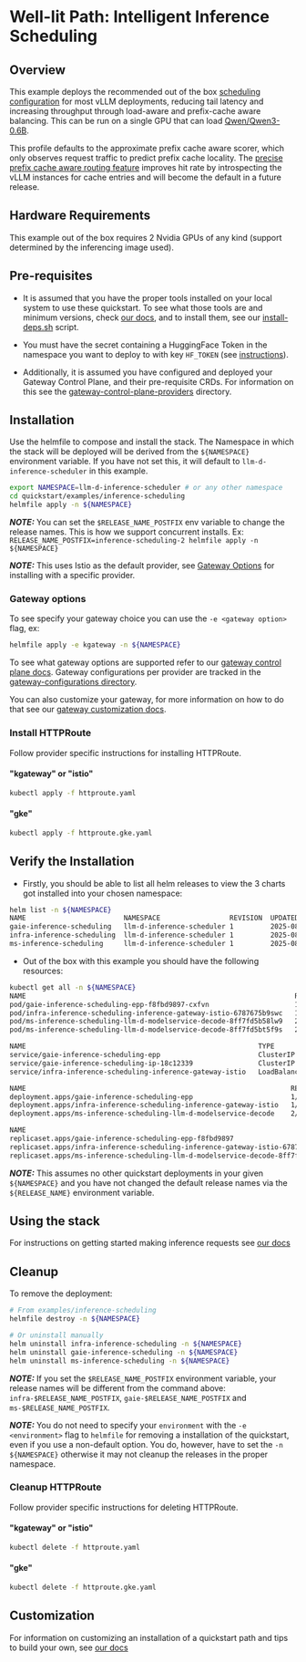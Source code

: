 # Well-lit Path: Intelligent Inference Scheduling

## Overview

This example deploys the recommended out of the box [scheduling configuration](https://github.com/llm-d/llm-d-inference-scheduler/blob/main/docs/architecture.md) for most vLLM deployments, reducing tail latency and increasing throughput through load-aware and prefix-cache aware balancing. This can be run on a single GPU that can load [Qwen/Qwen3-0.6B](https://huggingface.co/Qwen/Qwen3-0.6B).

This profile defaults to the approximate prefix cache aware scorer, which only observes request traffic to predict prefix cache locality. The [precise prefix cache aware routing feature](../precise-prefix-cache-aware) improves hit rate by introspecting the vLLM instances for cache entries and will become the default in a future release.

## Hardware Requirements

This example out of the box requires 2 Nvidia GPUs of any kind (support determined by the inferencing image used).

## Pre-requisites

- It is assumed that you have the proper tools installed on your local system to use these quickstart. To see what those tools are and minimum versions, check [our docs](../../dependencies/README.md#required-tools), and to install them, see our [install-deps.sh](../../dependencies/install-deps.sh) script.

- You must have the secret containing a HuggingFace Token in the namespace you want to deploy to with key `HF_TOKEN` (see [instructions](../../dependencies/README.md#huggingface-token)).

- Additionally, it is assumed you have configured and deployed your Gateway Control Plane, and their pre-requisite CRDs. For information on this see the [gateway-control-plane-providers](../../gateway-control-plane-providers/) directory.

## Installation

Use the helmfile to compose and install the stack. The Namespace in which the stack will be deployed will be derived from the `${NAMESPACE}` environment variable. If you have not set this, it will default to `llm-d-inference-scheduler` in this example.

```bash
export NAMESPACE=llm-d-inference-scheduler # or any other namespace
cd quickstart/examples/inference-scheduling
helmfile apply -n ${NAMESPACE}
```

**_NOTE:_** You can set the `$RELEASE_NAME_POSTFIX` env variable to change the release names. This is how we support concurrent installs. Ex: `RELEASE_NAME_POSTFIX=inference-scheduling-2 helmfile apply -n ${NAMESPACE}`

**_NOTE:_** This uses Istio as the default provider, see [Gateway Options](./README.md#gateway-options) for installing with a specific provider.

### Gateway options

To see specify your gateway choice you can use the `-e <gateway option>` flag, ex:

```bash
helmfile apply -e kgateway -n ${NAMESPACE}
```

To see what gateway options are supported refer to our [gateway control plane docs](../../gateway-control-plane-providers/README.md#supported-providers). Gateway configurations per provider are tracked in the [gateway-configurations directory](../common/gateway-configurations/).

You can also customize your gateway, for more information on how to do that see our [gateway customization docs](../../docs/customizing-your-gateway.md).

### Install HTTPRoute

Follow provider specific instructions for installing HTTPRoute.

#### "kgateway" or "istio"

```bash
kubectl apply -f httproute.yaml
```

#### "gke"

```bash
kubectl apply -f httproute.gke.yaml
```

## Verify the Installation

- Firstly, you should be able to list all helm releases to view the 3 charts got installed into your chosen namespace:

```bash
helm list -n ${NAMESPACE}
NAME                        NAMESPACE                 REVISION  UPDATED                               STATUS    CHART                     APP VERSION
gaie-inference-scheduling   llm-d-inference-scheduler 1         2025-08-24 11:24:53.231918 -0700 PDT  deployed  inferencepool-v0.5.1      v0.5.1
infra-inference-scheduling  llm-d-inference-scheduler 1         2025-08-24 11:24:49.551591 -0700 PDT  deployed  llm-d-infra-v1.3.0        v0.3.0
ms-inference-scheduling     llm-d-inference-scheduler 1         2025-08-24 11:24:58.360173 -0700 PDT  deployed  llm-d-modelservice-v0.2.7 v0.2.0
```

- Out of the box with this example you should have the following resources:

```bash
kubectl get all -n ${NAMESPACE}
NAME                                                                  READY   STATUS    RESTARTS   AGE
pod/gaie-inference-scheduling-epp-f8fbd9897-cxfvn                     1/1     Running   0          3m59s
pod/infra-inference-scheduling-inference-gateway-istio-6787675b9swc   1/1     Running   0          4m3s
pod/ms-inference-scheduling-llm-d-modelservice-decode-8ff7fd5b58lw9   2/2     Running   0          3m55s
pod/ms-inference-scheduling-llm-d-modelservice-decode-8ff7fd5bt5f9s   2/2     Running   0          3m55s

NAME                                                         TYPE           CLUSTER-IP    EXTERNAL-IP   PORT(S)                        AGE
service/gaie-inference-scheduling-epp                        ClusterIP      10.16.3.151   <none>        9002/TCP,9090/TCP              3m59s
service/gaie-inference-scheduling-ip-18c12339                ClusterIP      None          <none>        54321/TCP                      3m59s
service/infra-inference-scheduling-inference-gateway-istio   LoadBalancer   10.16.1.195   10.16.4.2     15021:30274/TCP,80:32814/TCP   4m3s

NAME                                                                 READY   UP-TO-DATE   AVAILABLE   AGE
deployment.apps/gaie-inference-scheduling-epp                        1/1     1            1           4m
deployment.apps/infra-inference-scheduling-inference-gateway-istio   1/1     1            1           4m4s
deployment.apps/ms-inference-scheduling-llm-d-modelservice-decode    2/2     2            2           3m56s

NAME                                                                           DESIRED   CURRENT   READY   AGE
replicaset.apps/gaie-inference-scheduling-epp-f8fbd9897                        1         1         1       4m
replicaset.apps/infra-inference-scheduling-inference-gateway-istio-678767549   1         1         1       4m4s
replicaset.apps/ms-inference-scheduling-llm-d-modelservice-decode-8ff7fd5b8    2         2         2       3m56s
```

**_NOTE:_** This assumes no other quickstart deployments in your given `${NAMESPACE}` and you have not changed the default release names via the `${RELEASE_NAME}` environment variable.

## Using the stack

For instructions on getting started making inference requests see [our docs](../../docs/getting-started-inferencing.md)

## Cleanup

To remove the deployment:

```bash
# From examples/inference-scheduling
helmfile destroy -n ${NAMESPACE}

# Or uninstall manually
helm uninstall infra-inference-scheduling -n ${NAMESPACE}
helm uninstall gaie-inference-scheduling -n ${NAMESPACE}
helm uninstall ms-inference-scheduling -n ${NAMESPACE}
```

**_NOTE:_** If you set the `$RELEASE_NAME_POSTFIX` environment variable, your release names will be different from the command above: `infra-$RELEASE_NAME_POSTFIX`, `gaie-$RELEASE_NAME_POSTFIX` and `ms-$RELEASE_NAME_POSTFIX`.

**_NOTE:_** You do not need to specify your `environment` with the `-e <environment>` flag to `helmfile` for removing a installation of the quickstart, even if you use a non-default option. You do, however, have to set the `-n ${NAMESPACE}` otherwise it may not cleanup the releases in the proper namespace.

### Cleanup HTTPRoute

Follow provider specific instructions for deleting HTTPRoute.

#### "kgateway" or "istio"

```bash
kubectl delete -f httproute.yaml
```

#### "gke"

```bash
kubectl delete -f httproute.gke.yaml
```

## Customization

For information on customizing an installation of a quickstart path and tips to build your own, see [our docs](../../docs/customizing-a-quickstart-inference-stack.md)
